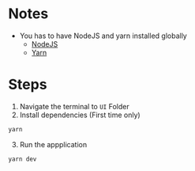 # Notes
* You has to have NodeJS and yarn installed globally
   - [NodeJS](https://nodejs.org/en/download)
   - [Yarn](https://classic.yarnpkg.com/lang/en/docs/install/#mac-stable)

# Steps
1. Navigate the terminal to `UI` Folder
2. Install dependencies (First time only)
```bash
yarn
```
3. Run the appplication
```bash
yarn dev 
```